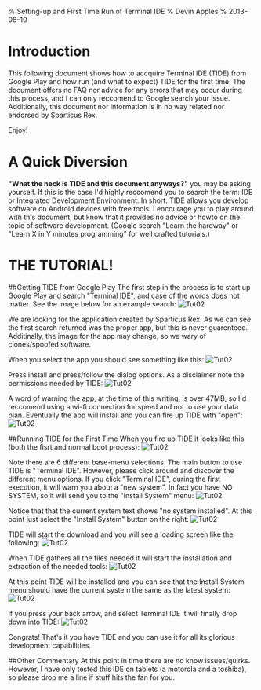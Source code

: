 % Setting-up and First Time Run of Terminal IDE
% Devin Apples
% 2013-08-10

Introduction
============
This following document shows how to accquire Terminal IDE (TIDE) from Google Play and how run (and what to expect) TIDE for the first time.
The document offers no FAQ nor advice for any errors that may occur during this process, and I can only reccomend to Google search your issue.
Additionally, this document nor information is in no way related nor endorsed by Sparticus Rex.

Enjoy! 

A Quick Diversion
=================
**"What the heck is TIDE and this document anyways?"** you may be asking yourself.
If this is the case I'd highly reccomend you to search the term: IDE or Integrated Development Environment.
In short: TIDE allows you develop software on Android devices with free tools.
I encourage you to play around with this document, but know that it provides no advice or howto on the topic of software development.
(Google search "Learn <enter languge> the hardway" or "Learn X in Y minutes programming" for well crafted tutorials.)

THE TUTORIAL!
=============
##Getting TIDE from Google Play 
The first step in the process is to start up Google Play and search "Terminal IDE", and case of the words does not matter.
See the image below for an example search:
![Tut02](./01_SearchTIDE.png "Subtext")

We are looking for the application created by Sparticus Rex.
As we can see the first search returned was the proper app, but this is never guarenteed.
Additinally, the image for the app may change, so we wary of clones/spoofed software.

When you select the app you should see something like this:
![Tut02](./02_AppPreInstall.png "Subtext")

Press install and press/follow the dialog options. As a disclaimer note the permissions needed by TIDE:
![Tut02](./03_AppPermissions.png "Subtext")

A word of warning the app, at the time of this writing, is over 47MB, so I'd reccomend using a wi-fi connection for speed and not to use your data plan.
Eventually the app will install and you can fire up TIDE with "open":
![Tut02](./04_AppInstalled.png "Subtext")

##Running TIDE for the First Time
When you fire up TIDE it looks like this (both the fisrt and normal boot process): 
![Tut02](./05_TIDEFirstScreen.png "Subtext")

Note there are 6 different base-menu selections.
The main button to use TIDE is "Terminal IDE".
However, please click around and discover the different menu options.
If you click "Terminal IDE", during the first execution, it will warn you about a "new system".
In fact you have NO SYSTEM, so it will send you to the "Install System" menu:
![Tut02](./06_TIDEMissingSystem.png "Subtext")

Notice that that the current system text shows "no system installed".
At this point just select the "Install System" button on the right:
![Tut02](./07_TIDESystemInstallFirst.png "Subtext")

TIDE will start the download and you will see a loading screen like the following:
![Tut02](./08_TIDESystemDownload.png "Subtext")

When TIDE gathers all the files needed it will start the installation and extraction of the needed tools:
![Tut02](./09_TIDESystemInstalling.png "Subtext")

At this point TIDE will be installed and you can see that the Install System menu should have the current system the same as the latest system:
![Tut02](./10_TIDESystemInstalledLast.png "Subtext")

If you press your back arrow, and select Terminal IDE it will finally drop down into TIDE:
![Tut02](./11_TIDERunning.png "Subtext")

Congrats!
That's it you have TIDE and you can use it for all its glorious development capabilities.

##Other Commentary
At this point in time there are no know issues/quirks.
However, I have only tested this IDE on tablets (a motorola and a toshiba), so please drop me a line if stuff hits the fan for you.


